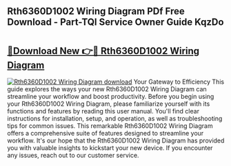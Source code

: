 ## Rth6360D1002 Wiring Diagram PDf Free Download - Part-TQl Service Owner Guide KqzDo

# <h2><a href="http://dft4w4.blite.top/?on=Rth6360D1002+Wiring+Diagram">🔗Download New 👉🔴 Rth6360D1002 Wiring Diagram</a></h2>

[![Rth6360D1002 Wiring Diagram download](https://i.imgur.com/lujVjoI.png)](http://dft4w4.blite.top/?on=Rth6360D1002+Wiring+Diagram)
Your Gateway to Efficiency This guide explores the ways your new Rth6360D1002 Wiring Diagram can streamline your workflow and boost productivity. Before you begin using your Rth6360D1002 Wiring Diagram, please familiarize yourself with its functions and features by reading this user manual. You'll find clear instructions for installation, setup, and operation, as well as troubleshooting tips for common issues. This remarkable Rth6360D1002 Wiring Diagram offers a comprehensive suite of features designed to streamline your workflow. It's our hope that the Rth6360D1002 Wiring Diagram has provided you with valuable insights to kickstart your new device. If you encounter any issues, reach out to our customer service.
